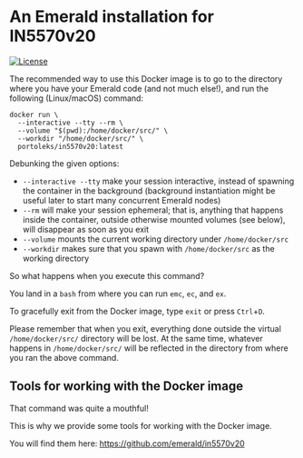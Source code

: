 # An Emerald installation for IN5570v20

[![License](https://img.shields.io/badge/License-BSD%203--Clause-blue.svg)](LICENSE.md)

The recommended way to use this Docker image is to go to the directory
where you have your Emerald code (and not much else!), and run the
following (Linux/macOS) command:

```
docker run \
  --interactive --tty --rm \
  --volume "$(pwd):/home/docker/src/" \
  --workdir "/home/docker/src/" \
  portoleks/in5570v20:latest
```

Debunking the given options:

  * `--interactive --tty` make your session interactive, instead of
    spawning the container in the background (background instantiation
    might be useful later to start many concurrent Emerald nodes)
  * `--rm` will make your session ephemeral; that is, anything that
    happens inside the container, outside otherwise mounted volumes
    (see below), will disappear as soon as you exit
  * `--volume` mounts the current working directory under
    `/home/docker/src`
  * `--workdir` makes sure that you spawn with `/home/docker/src` as
    the working directory

So what happens when you execute this command?

You land in a `bash` from where you can run `emc`, `ec`, and `ex`.

To gracefully exit from the Docker image, type `exit` or press
`Ctrl`+`D`.

Please remember that when you exit, everything done outside the
virtual `/home/docker/src/` directory will be lost. At the same time,
whatever happens in `/home/docker/src/` will be reflected in the
directory from where you ran the above command.

## Tools for working with the Docker image

That command was quite a mouthful!

This is why we provide some tools for working with the Docker image.

You will find them here: https://github.com/emerald/in5570v20
